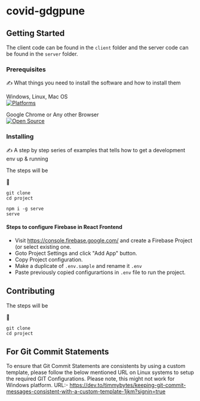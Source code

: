 # covid-gdgpune

## Getting Started

The client code can be found in the `client` folder and the server code can be found in the `server` folder.


### Prerequisites

:writing_hand: What things you need to install the software and how to install them

Windows, Linux, Mac OS  
[![Platforms](https://img.shields.io/badge/platform-linux--64%20%7C%20win--32%20%7C%20osx--64%20%7C%20win--64-lightgrey)](https://img.shields.io/badge/platform-linux--64%20%7C%20win--32%20%7C%20osx--64%20%7C%20win--64-lightgrey)

Google Chrome or Any other Browser  
[![Open Source](https://badges.frapsoft.com/os/v1/open-source.svg?v=103)](https://opensource.org/)

### Installing

:writing_hand: A step by step series of examples that tells how to get a development env up & running

The steps will be

:memo:

```
git clone
cd project

npm i -g serve
serve
```

#### Steps to configure Firebase in React Frontend

+ Visit https://console.firebase.google.com/ and create a Firebase Project (or select existing one.
+ Goto Project Settings and click "Add App" button.
+ Copy Project configuration.
+ Make a duplicate of `.env.sample` and rename it `.env`
+ Paste previously copied configurartions in `.env` file to run the project.

## Contributing

The steps will be

:memo:

```
git clone
cd project
```

## For Git Commit Statements
To ensure that Git Commit Statements are consistents by using a custom template, please follow the below mentioned URL on Linux systems to setup the required GIT Configurations. Please note, this might not work for Windows platform.
URL:- https://dev.to/timmybytes/keeping-git-commit-messages-consistent-with-a-custom-template-1jkm?signin=true



